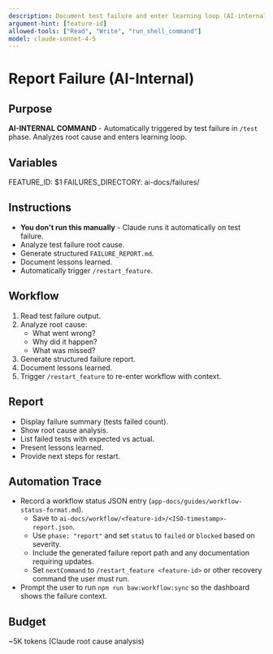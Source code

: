 ```yaml
---
description: Document test failure and enter learning loop (AI-internal command)
argument-hint: [feature-id]
allowed-tools: ["Read", "Write", "run_shell_command"]
model: claude-sonnet-4-5
---
```


# Report Failure (AI-Internal)

## Purpose
**AI-INTERNAL COMMAND** - Automatically triggered by test failure in `/test` phase. Analyzes root cause and enters learning loop.

## Variables
FEATURE_ID: $1
FAILURES_DIRECTORY: ai-docs/failures/

## Instructions
- **You don't run this manually** - Claude runs it automatically on test failure.
- Analyze test failure root cause.
- Generate structured `FAILURE_REPORT.md`.
- Document lessons learned.
- Automatically trigger `/restart_feature`.

## Workflow
1. Read test failure output.
2. Analyze root cause:
   - What went wrong?
   - Why did it happen?
   - What was missed?
3. Generate structured failure report.
4. Document lessons learned.
5. Trigger `/restart_feature` to re-enter workflow with context.

## Report
- Display failure summary (tests failed count).
- Show root cause analysis.
- List failed tests with expected vs actual.
- Present lessons learned.
- Provide next steps for restart.

## Automation Trace
- Record a workflow status JSON entry (`app-docs/guides/workflow-status-format.md`).
  - Save to `ai-docs/workflow/<feature-id>/<ISO-timestamp>-report.json`.
  - Use `phase: "report"` and set `status` to `failed` or `blocked` based on severity.
  - Include the generated failure report path and any documentation requiring updates.
  - Set `nextCommand` to `/restart_feature <feature-id>` or other recovery command the user must run.
- Prompt the user to run `npm run baw:workflow:sync` so the dashboard shows the failure context.

## Budget
~5K tokens (Claude root cause analysis)
